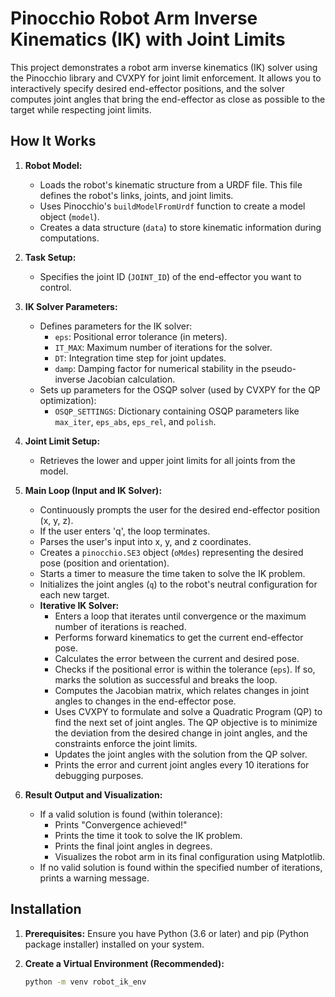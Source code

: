 # Pinocchio Robot Arm Inverse Kinematics (IK) with Joint Limits

This project demonstrates a robot arm inverse kinematics (IK) solver using the Pinocchio library and CVXPY for joint limit enforcement. It allows you to interactively specify desired end-effector positions, and the solver computes joint angles that bring the end-effector as close as possible to the target while respecting joint limits.

## How It Works

1. **Robot Model:**
   - Loads the robot's kinematic structure from a URDF file. This file defines the robot's links, joints, and joint limits.
   - Uses Pinocchio's `buildModelFromUrdf` function to create a model object (`model`).
   - Creates a data structure (`data`) to store kinematic information during computations.

2. **Task Setup:**
   - Specifies the joint ID (`JOINT_ID`) of the end-effector you want to control. 

3. **IK Solver Parameters:**
   - Defines parameters for the IK solver:
      - `eps`: Positional error tolerance (in meters).
      - `IT_MAX`: Maximum number of iterations for the solver.
      - `DT`: Integration time step for joint updates.
      - `damp`: Damping factor for numerical stability in the pseudo-inverse Jacobian calculation.
   - Sets up parameters for the OSQP solver (used by CVXPY for the QP optimization):
      - `OSQP_SETTINGS`: Dictionary containing OSQP parameters like `max_iter`, `eps_abs`, `eps_rel`, and `polish`.

4. **Joint Limit Setup:**
   - Retrieves the lower and upper joint limits for all joints from the model.

5. **Main Loop (Input and IK Solver):**
   - Continuously prompts the user for the desired end-effector position (x, y, z).
   - If the user enters 'q', the loop terminates.
   - Parses the user's input into x, y, and z coordinates.
   - Creates a `pinocchio.SE3` object (`oMdes`) representing the desired pose (position and orientation).
   - Starts a timer to measure the time taken to solve the IK problem.
   - Initializes the joint angles (`q`) to the robot's neutral configuration for each new target.
   - **Iterative IK Solver:**
      - Enters a loop that iterates until convergence or the maximum number of iterations is reached.
      - Performs forward kinematics to get the current end-effector pose.
      - Calculates the error between the current and desired pose.
      - Checks if the positional error is within the tolerance (`eps`). If so, marks the solution as successful and breaks the loop.
      - Computes the Jacobian matrix, which relates changes in joint angles to changes in the end-effector pose.
      - Uses CVXPY to formulate and solve a Quadratic Program (QP) to find the next set of joint angles. The QP objective is to minimize the deviation from the desired change in joint angles, and the constraints enforce the joint limits.
      - Updates the joint angles with the solution from the QP solver.
      - Prints the error and current joint angles every 10 iterations for debugging purposes.

6. **Result Output and Visualization:**
   - If a valid solution is found (within tolerance):
     - Prints "Convergence achieved!"
     - Prints the time it took to solve the IK problem.
     - Prints the final joint angles in degrees.
     - Visualizes the robot arm in its final configuration using Matplotlib.
   - If no valid solution is found within the specified number of iterations, prints a warning message.

## Installation

1. **Prerequisites:** Ensure you have Python (3.6 or later) and pip (Python package installer) installed on your system.

2. **Create a Virtual Environment (Recommended):**
   ```bash
   python -m venv robot_ik_env 
